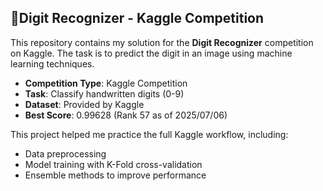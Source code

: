 ## 📂Digit Recognizer - Kaggle Competition
This repository contains my solution for the **Digit Recognizer** competition on Kaggle. The task is to predict the digit in an image using machine learning techniques.

- **Competition Type**: Kaggle Competition
- **Task**: Classify handwritten digits (0-9)
- **Dataset**: Provided by Kaggle
- **Best Score**: 0.99628 (Rank 57 as of 2025/07/06)

This project helped me practice the full Kaggle workflow, including:
- Data preprocessing
- Model training with K-Fold cross-validation
- Ensemble methods to improve performance


